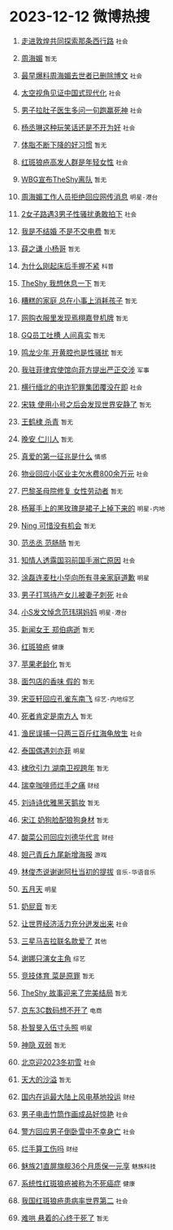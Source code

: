 # 2023-12-12 微博热搜 
1. [走进敦煌共同探索那条西行路](https://m.weibo.cn/search?containerid=100103type%3D1%26t%3D10%26q%3D%23%E8%B5%B0%E8%BF%9B%E6%95%A6%E7%85%8C%E5%85%B1%E5%90%8C%E6%8E%A2%E7%B4%A2%E9%82%A3%E6%9D%A1%E8%A5%BF%E8%A1%8C%E8%B7%AF%23&stream_entry_id=51&isnewpage=1&extparam=seat%3D1%26filter_type%3Drealtimehot%26q%3D%2523%25E8%25B5%25B0%25E8%25BF%259B%25E6%2595%25A6%25E7%2585%258C%25E5%2585%25B1%25E5%2590%258C%25E6%258E%25A2%25E7%25B4%25A2%25E9%2582%25A3%25E6%259D%25A1%25E8%25A5%25BF%25E8%25A1%258C%25E8%25B7%25AF%2523%26c_type%3D51%26dgr%3D0%26pos%3D0%26cate%3D10103%26stream_entry_id%3D51%26display_time%3D1702328665%26pre_seqid%3D170232866561992085673) `社会` 

2. [周海媚](https://m.weibo.cn/search?containerid=100103type%3D1%26t%3D10%26q%3D%E5%91%A8%E6%B5%B7%E5%AA%9A&stream_entry_id=31&isnewpage=1&extparam=seat%3D1%26band_rank%3D1%26q%3D%25E5%2591%25A8%25E6%25B5%25B7%25E5%25AA%259A%26flag%3D16%26cate%3D5001%26stream_entry_id%3D31%26realpos%3D1%26filter_type%3Drealtimehot%26dgr%3D0%26lcate%3D5001%26c_type%3D31%26pos%3D0%26display_time%3D1702328665%26pre_seqid%3D170232866561992085673) `暂无` 

3. [最早爆料周海媚去世者已删除博文](https://m.weibo.cn/search?containerid=100103type%3D1%26t%3D10%26q%3D%23%E6%9C%80%E6%97%A9%E7%88%86%E6%96%99%E5%91%A8%E6%B5%B7%E5%AA%9A%E5%8E%BB%E4%B8%96%E8%80%85%E5%B7%B2%E5%88%A0%E9%99%A4%E5%8D%9A%E6%96%87%23&stream_entry_id=31&isnewpage=1&extparam=seat%3D1%26band_rank%3D2%26q%3D%2523%25E6%259C%2580%25E6%2597%25A9%25E7%2588%2586%25E6%2596%2599%25E5%2591%25A8%25E6%25B5%25B7%25E5%25AA%259A%25E5%258E%25BB%25E4%25B8%2596%25E8%2580%2585%25E5%25B7%25B2%25E5%2588%25A0%25E9%2599%25A4%25E5%258D%259A%25E6%2596%2587%2523%26flag%3D2%26cate%3D5001%26stream_entry_id%3D31%26realpos%3D2%26filter_type%3Drealtimehot%26dgr%3D0%26lcate%3D5001%26c_type%3D31%26pos%3D1%26display_time%3D1702328665%26pre_seqid%3D170232866561992085673) `社会` 

4. [太空视角见证中国式现代化](https://m.weibo.cn/search?containerid=100103type%3D1%26t%3D10%26q%3D%23%E5%A4%AA%E7%A9%BA%E8%A7%86%E8%A7%92%E8%A7%81%E8%AF%81%E4%B8%AD%E5%9B%BD%E5%BC%8F%E7%8E%B0%E4%BB%A3%E5%8C%96%23&stream_entry_id=31&isnewpage=1&extparam=seat%3D1%26band_rank%3D3%26q%3D%2523%25E5%25A4%25AA%25E7%25A9%25BA%25E8%25A7%2586%25E8%25A7%2592%25E8%25A7%2581%25E8%25AF%2581%25E4%25B8%25AD%25E5%259B%25BD%25E5%25BC%258F%25E7%258E%25B0%25E4%25BB%25A3%25E5%258C%2596%2523%26flag%3D0%26cate%3D5001%26stream_entry_id%3D31%26realpos%3D3%26filter_type%3Drealtimehot%26dgr%3D0%26lcate%3D5001%26c_type%3D31%26pos%3D2%26display_time%3D1702328665%26pre_seqid%3D170232866561992085673) `社会` 

5. [男子拉肚子医生多问一句跑赢死神](https://m.weibo.cn/search?containerid=100103type%3D1%26t%3D10%26q%3D%23%E7%94%B7%E5%AD%90%E6%8B%89%E8%82%9A%E5%AD%90%E5%8C%BB%E7%94%9F%E5%A4%9A%E9%97%AE%E4%B8%80%E5%8F%A5%E8%B7%91%E8%B5%A2%E6%AD%BB%E7%A5%9E%23&stream_entry_id=31&isnewpage=1&extparam=seat%3D1%26band_rank%3D4%26q%3D%2523%25E7%2594%25B7%25E5%25AD%2590%25E6%258B%2589%25E8%2582%259A%25E5%25AD%2590%25E5%258C%25BB%25E7%2594%259F%25E5%25A4%259A%25E9%2597%25AE%25E4%25B8%2580%25E5%258F%25A5%25E8%25B7%2591%25E8%25B5%25A2%25E6%25AD%25BB%25E7%25A5%259E%2523%26flag%3D32768%26cate%3D5001%26stream_entry_id%3D31%26realpos%3D4%26filter_type%3Drealtimehot%26dgr%3D0%26lcate%3D5001%26c_type%3D31%26pos%3D3%26display_time%3D1702328665%26pre_seqid%3D170232866561992085673) `社会` 

6. [杨丞琳这种玩笑话还是不开为好](https://m.weibo.cn/search?containerid=100103type%3D1%26t%3D10%26q%3D%23%E6%9D%A8%E4%B8%9E%E7%90%B3%E8%BF%99%E7%A7%8D%E7%8E%A9%E7%AC%91%E8%AF%9D%E8%BF%98%E6%98%AF%E4%B8%8D%E5%BC%80%E4%B8%BA%E5%A5%BD%23&stream_entry_id=31&isnewpage=1&extparam=seat%3D1%26band_rank%3D5%26q%3D%2523%25E6%259D%25A8%25E4%25B8%259E%25E7%2590%25B3%25E8%25BF%2599%25E7%25A7%258D%25E7%258E%25A9%25E7%25AC%2591%25E8%25AF%259D%25E8%25BF%2598%25E6%2598%25AF%25E4%25B8%258D%25E5%25BC%2580%25E4%25B8%25BA%25E5%25A5%25BD%2523%26flag%3D2%26cate%3D5001%26stream_entry_id%3D31%26realpos%3D5%26filter_type%3Drealtimehot%26dgr%3D0%26lcate%3D5001%26c_type%3D31%26pos%3D4%26display_time%3D1702328665%26pre_seqid%3D170232866561992085673) `社会` 

7. [体脂不断下降的好习惯](https://m.weibo.cn/search?containerid=100103type%3D1%26t%3D10%26q%3D%E4%BD%93%E8%84%82%E4%B8%8D%E6%96%AD%E4%B8%8B%E9%99%8D%E7%9A%84%E5%A5%BD%E4%B9%A0%E6%83%AF&stream_entry_id=31&isnewpage=1&extparam=seat%3D1%26band_rank%3D6%26q%3D%25E4%25BD%2593%25E8%2584%2582%25E4%25B8%258D%25E6%2596%25AD%25E4%25B8%258B%25E9%2599%258D%25E7%259A%2584%25E5%25A5%25BD%25E4%25B9%25A0%25E6%2583%25AF%26flag%3D2%26cate%3D5001%26stream_entry_id%3D31%26realpos%3D6%26filter_type%3Drealtimehot%26dgr%3D0%26lcate%3D5001%26c_type%3D31%26pos%3D5%26display_time%3D1702328665%26pre_seqid%3D170232866561992085673) `暂无` 

8. [红斑狼疮高发人群是年轻女性](https://m.weibo.cn/search?containerid=100103type%3D1%26t%3D10%26q%3D%23%E7%BA%A2%E6%96%91%E7%8B%BC%E7%96%AE%E9%AB%98%E5%8F%91%E4%BA%BA%E7%BE%A4%E6%98%AF%E5%B9%B4%E8%BD%BB%E5%A5%B3%E6%80%A7%23&stream_entry_id=31&isnewpage=1&extparam=seat%3D1%26band_rank%3D7%26q%3D%2523%25E7%25BA%25A2%25E6%2596%2591%25E7%258B%25BC%25E7%2596%25AE%25E9%25AB%2598%25E5%258F%2591%25E4%25BA%25BA%25E7%25BE%25A4%25E6%2598%25AF%25E5%25B9%25B4%25E8%25BD%25BB%25E5%25A5%25B3%25E6%2580%25A7%2523%26flag%3D2%26cate%3D5001%26stream_entry_id%3D31%26realpos%3D7%26filter_type%3Drealtimehot%26dgr%3D0%26lcate%3D5001%26c_type%3D31%26pos%3D6%26display_time%3D1702328665%26pre_seqid%3D170232866561992085673) `社会` 

9. [WBG宣布TheShy离队](https://m.weibo.cn/search?containerid=100103type%3D1%26t%3D10%26q%3DWBG%E5%AE%A3%E5%B8%83TheShy%E7%A6%BB%E9%98%9F&stream_entry_id=31&isnewpage=1&extparam=seat%3D1%26band_rank%3D8%26q%3DWBG%25E5%25AE%25A3%25E5%25B8%2583TheShy%25E7%25A6%25BB%25E9%2598%259F%26flag%3D16%26cate%3D5001%26stream_entry_id%3D31%26realpos%3D8%26filter_type%3Drealtimehot%26dgr%3D0%26lcate%3D5001%26c_type%3D31%26pos%3D7%26display_time%3D1702328665%26pre_seqid%3D170232866561992085673) `暂无` 

10. [周海媚工作人员拒绝回应网传消息](https://m.weibo.cn/search?containerid=100103type%3D1%26t%3D10%26q%3D%23%E5%91%A8%E6%B5%B7%E5%AA%9A%E5%B7%A5%E4%BD%9C%E4%BA%BA%E5%91%98%E6%8B%92%E7%BB%9D%E5%9B%9E%E5%BA%94%E7%BD%91%E4%BC%A0%E6%B6%88%E6%81%AF%23&stream_entry_id=31&isnewpage=1&extparam=seat%3D1%26band_rank%3D9%26q%3D%2523%25E5%2591%25A8%25E6%25B5%25B7%25E5%25AA%259A%25E5%25B7%25A5%25E4%25BD%259C%25E4%25BA%25BA%25E5%2591%2598%25E6%258B%2592%25E7%25BB%259D%25E5%259B%259E%25E5%25BA%2594%25E7%25BD%2591%25E4%25BC%25A0%25E6%25B6%2588%25E6%2581%25AF%2523%26flag%3D0%26cate%3D5001%26stream_entry_id%3D31%26realpos%3D9%26filter_type%3Drealtimehot%26dgr%3D0%26lcate%3D5001%26c_type%3D31%26pos%3D8%26display_time%3D1702328665%26pre_seqid%3D170232866561992085673) `明星-港台` 

11. [2女子路遇3男子性骚扰勇敢拍下](https://m.weibo.cn/search?containerid=100103type%3D1%26t%3D10%26q%3D%232%E5%A5%B3%E5%AD%90%E8%B7%AF%E9%81%873%E7%94%B7%E5%AD%90%E6%80%A7%E9%AA%9A%E6%89%B0%E5%8B%87%E6%95%A2%E6%8B%8D%E4%B8%8B%23&stream_entry_id=31&isnewpage=1&extparam=seat%3D1%26band_rank%3D10%26q%3D%25232%25E5%25A5%25B3%25E5%25AD%2590%25E8%25B7%25AF%25E9%2581%25873%25E7%2594%25B7%25E5%25AD%2590%25E6%2580%25A7%25E9%25AA%259A%25E6%2589%25B0%25E5%258B%2587%25E6%2595%25A2%25E6%258B%258D%25E4%25B8%258B%2523%26flag%3D0%26cate%3D5001%26stream_entry_id%3D31%26realpos%3D10%26filter_type%3Drealtimehot%26dgr%3D0%26lcate%3D5001%26c_type%3D31%26pos%3D9%26display_time%3D1702328665%26pre_seqid%3D170232866561992085673) `社会` 

12. [我是不结婚 不是不交电费](https://m.weibo.cn/search?containerid=100103type%3D1%26t%3D10%26q%3D%E6%88%91%E6%98%AF%E4%B8%8D%E7%BB%93%E5%A9%9A+%E4%B8%8D%E6%98%AF%E4%B8%8D%E4%BA%A4%E7%94%B5%E8%B4%B9&stream_entry_id=31&isnewpage=1&extparam=seat%3D1%26band_rank%3D11%26q%3D%25E6%2588%2591%25E6%2598%25AF%25E4%25B8%258D%25E7%25BB%2593%25E5%25A9%259A%2520%25E4%25B8%258D%25E6%2598%25AF%25E4%25B8%258D%25E4%25BA%25A4%25E7%2594%25B5%25E8%25B4%25B9%26flag%3D2%26cate%3D5001%26stream_entry_id%3D31%26realpos%3D11%26filter_type%3Drealtimehot%26dgr%3D0%26lcate%3D5001%26c_type%3D31%26pos%3D10%26display_time%3D1702328665%26pre_seqid%3D170232866561992085673) `暂无` 

13. [薛之谦 小杨哥](https://m.weibo.cn/search?containerid=100103type%3D1%26t%3D10%26q%3D%E8%96%9B%E4%B9%8B%E8%B0%A6+%E5%B0%8F%E6%9D%A8%E5%93%A5&stream_entry_id=31&isnewpage=1&extparam=seat%3D1%26band_rank%3D12%26q%3D%25E8%2596%259B%25E4%25B9%258B%25E8%25B0%25A6%2520%25E5%25B0%258F%25E6%259D%25A8%25E5%2593%25A5%26flag%3D2%26cate%3D5001%26stream_entry_id%3D31%26realpos%3D12%26filter_type%3Drealtimehot%26dgr%3D0%26lcate%3D5001%26c_type%3D31%26pos%3D11%26display_time%3D1702328665%26pre_seqid%3D170232866561992085673) `暂无` 

14. [为什么刚起床后手握不紧](https://m.weibo.cn/search?containerid=100103type%3D1%26t%3D10%26q%3D%E4%B8%BA%E4%BB%80%E4%B9%88%E5%88%9A%E8%B5%B7%E5%BA%8A%E5%90%8E%E6%89%8B%E6%8F%A1%E4%B8%8D%E7%B4%A7&stream_entry_id=31&isnewpage=1&extparam=seat%3D1%26band_rank%3D13%26q%3D%25E4%25B8%25BA%25E4%25BB%2580%25E4%25B9%2588%25E5%2588%259A%25E8%25B5%25B7%25E5%25BA%258A%25E5%2590%258E%25E6%2589%258B%25E6%258F%25A1%25E4%25B8%258D%25E7%25B4%25A7%26flag%3D2%26cate%3D5001%26stream_entry_id%3D31%26realpos%3D13%26filter_type%3Drealtimehot%26dgr%3D0%26lcate%3D5001%26c_type%3D31%26pos%3D12%26display_time%3D1702328665%26pre_seqid%3D170232866561992085673) `科普` 

15. [TheShy 我想休息一下](https://m.weibo.cn/search?containerid=100103type%3D1%26t%3D10%26q%3DTheShy+%E6%88%91%E6%83%B3%E4%BC%91%E6%81%AF%E4%B8%80%E4%B8%8B&stream_entry_id=31&isnewpage=1&extparam=seat%3D1%26band_rank%3D14%26q%3DTheShy%2520%25E6%2588%2591%25E6%2583%25B3%25E4%25BC%2591%25E6%2581%25AF%25E4%25B8%2580%25E4%25B8%258B%26flag%3D0%26cate%3D5001%26stream_entry_id%3D31%26realpos%3D14%26filter_type%3Drealtimehot%26dgr%3D0%26lcate%3D5001%26c_type%3D31%26pos%3D13%26display_time%3D1702328665%26pre_seqid%3D170232866561992085673) `暂无` 

16. [糟糕的家庭 总在小事上消耗孩子](https://m.weibo.cn/search?containerid=100103type%3D1%26t%3D10%26q%3D%E7%B3%9F%E7%B3%95%E7%9A%84%E5%AE%B6%E5%BA%AD+%E6%80%BB%E5%9C%A8%E5%B0%8F%E4%BA%8B%E4%B8%8A%E6%B6%88%E8%80%97%E5%AD%A9%E5%AD%90&stream_entry_id=31&isnewpage=1&extparam=seat%3D1%26band_rank%3D15%26q%3D%25E7%25B3%259F%25E7%25B3%2595%25E7%259A%2584%25E5%25AE%25B6%25E5%25BA%25AD%2520%25E6%2580%25BB%25E5%259C%25A8%25E5%25B0%258F%25E4%25BA%258B%25E4%25B8%258A%25E6%25B6%2588%25E8%2580%2597%25E5%25AD%25A9%25E5%25AD%2590%26flag%3D0%26cate%3D5001%26stream_entry_id%3D31%26realpos%3D15%26filter_type%3Drealtimehot%26dgr%3D0%26lcate%3D5001%26c_type%3D31%26pos%3D14%26display_time%3D1702328665%26pre_seqid%3D170232866561992085673) `暂无` 

17. [网购衣服里发现焉栩嘉登机牌](https://m.weibo.cn/search?containerid=100103type%3D1%26t%3D10%26q%3D%E7%BD%91%E8%B4%AD%E8%A1%A3%E6%9C%8D%E9%87%8C%E5%8F%91%E7%8E%B0%E7%84%89%E6%A0%A9%E5%98%89%E7%99%BB%E6%9C%BA%E7%89%8C&stream_entry_id=31&isnewpage=1&extparam=seat%3D1%26band_rank%3D16%26q%3D%25E7%25BD%2591%25E8%25B4%25AD%25E8%25A1%25A3%25E6%259C%258D%25E9%2587%258C%25E5%258F%2591%25E7%258E%25B0%25E7%2584%2589%25E6%25A0%25A9%25E5%2598%2589%25E7%2599%25BB%25E6%259C%25BA%25E7%2589%258C%26flag%3D2%26cate%3D5001%26stream_entry_id%3D31%26realpos%3D16%26filter_type%3Drealtimehot%26dgr%3D0%26lcate%3D5001%26c_type%3D31%26pos%3D15%26display_time%3D1702328665%26pre_seqid%3D170232866561992085673) `暂无` 

18. [GQ员工吐槽 人间真实](https://m.weibo.cn/search?containerid=100103type%3D1%26t%3D10%26q%3DGQ%E5%91%98%E5%B7%A5%E5%90%90%E6%A7%BD+%E4%BA%BA%E9%97%B4%E7%9C%9F%E5%AE%9E&stream_entry_id=31&isnewpage=1&extparam=seat%3D1%26band_rank%3D17%26q%3DGQ%25E5%2591%2598%25E5%25B7%25A5%25E5%2590%2590%25E6%25A7%25BD%2520%25E4%25BA%25BA%25E9%2597%25B4%25E7%259C%259F%25E5%25AE%259E%26flag%3D0%26cate%3D5001%26stream_entry_id%3D31%26realpos%3D17%26filter_type%3Drealtimehot%26dgr%3D0%26lcate%3D5001%26c_type%3D31%26pos%3D16%26display_time%3D1702328665%26pre_seqid%3D170232866561992085673) `暂无` 

19. [鸣龙少年 开黄腔也是性骚扰](https://m.weibo.cn/search?containerid=100103type%3D1%26t%3D10%26q%3D%E9%B8%A3%E9%BE%99%E5%B0%91%E5%B9%B4+%E5%BC%80%E9%BB%84%E8%85%94%E4%B9%9F%E6%98%AF%E6%80%A7%E9%AA%9A%E6%89%B0&stream_entry_id=31&isnewpage=1&extparam=seat%3D1%26band_rank%3D18%26q%3D%25E9%25B8%25A3%25E9%25BE%2599%25E5%25B0%2591%25E5%25B9%25B4%2520%25E5%25BC%2580%25E9%25BB%2584%25E8%2585%2594%25E4%25B9%259F%25E6%2598%25AF%25E6%2580%25A7%25E9%25AA%259A%25E6%2589%25B0%26flag%3D2%26cate%3D5001%26stream_entry_id%3D31%26realpos%3D18%26filter_type%3Drealtimehot%26dgr%3D0%26lcate%3D5001%26c_type%3D31%26pos%3D17%26display_time%3D1702328665%26pre_seqid%3D170232866561992085673) `暂无` 

20. [我驻菲律宾使馆向菲方提出严正交涉](https://m.weibo.cn/search?containerid=100103type%3D1%26t%3D10%26q%3D%23%E6%88%91%E9%A9%BB%E8%8F%B2%E5%BE%8B%E5%AE%BE%E4%BD%BF%E9%A6%86%E5%90%91%E8%8F%B2%E6%96%B9%E6%8F%90%E5%87%BA%E4%B8%A5%E6%AD%A3%E4%BA%A4%E6%B6%89%23&stream_entry_id=31&isnewpage=1&extparam=seat%3D1%26band_rank%3D19%26q%3D%2523%25E6%2588%2591%25E9%25A9%25BB%25E8%258F%25B2%25E5%25BE%258B%25E5%25AE%25BE%25E4%25BD%25BF%25E9%25A6%2586%25E5%2590%2591%25E8%258F%25B2%25E6%2596%25B9%25E6%258F%2590%25E5%2587%25BA%25E4%25B8%25A5%25E6%25AD%25A3%25E4%25BA%25A4%25E6%25B6%2589%2523%26flag%3D0%26cate%3D5001%26stream_entry_id%3D31%26realpos%3D19%26filter_type%3Drealtimehot%26dgr%3D0%26lcate%3D5001%26c_type%3D31%26pos%3D18%26display_time%3D1702328665%26pre_seqid%3D170232866561992085673) `军事` 

21. [横行缅北的电诈犯罪集团覆没在即](https://m.weibo.cn/search?containerid=100103type%3D1%26t%3D10%26q%3D%23%E6%A8%AA%E8%A1%8C%E7%BC%85%E5%8C%97%E7%9A%84%E7%94%B5%E8%AF%88%E7%8A%AF%E7%BD%AA%E9%9B%86%E5%9B%A2%E8%A6%86%E6%B2%A1%E5%9C%A8%E5%8D%B3%23&stream_entry_id=31&isnewpage=1&extparam=seat%3D1%26band_rank%3D20%26q%3D%2523%25E6%25A8%25AA%25E8%25A1%258C%25E7%25BC%2585%25E5%258C%2597%25E7%259A%2584%25E7%2594%25B5%25E8%25AF%2588%25E7%258A%25AF%25E7%25BD%25AA%25E9%259B%2586%25E5%259B%25A2%25E8%25A6%2586%25E6%25B2%25A1%25E5%259C%25A8%25E5%258D%25B3%2523%26flag%3D0%26cate%3D5001%26stream_entry_id%3D31%26realpos%3D20%26filter_type%3Drealtimehot%26dgr%3D0%26lcate%3D5001%26c_type%3D31%26pos%3D19%26display_time%3D1702328665%26pre_seqid%3D170232866561992085673) `社会` 

22. [宋轶 使用小号之后会发现世界安静了](https://m.weibo.cn/search?containerid=100103type%3D1%26t%3D10%26q%3D%E5%AE%8B%E8%BD%B6+%E4%BD%BF%E7%94%A8%E5%B0%8F%E5%8F%B7%E4%B9%8B%E5%90%8E%E4%BC%9A%E5%8F%91%E7%8E%B0%E4%B8%96%E7%95%8C%E5%AE%89%E9%9D%99%E4%BA%86&stream_entry_id=31&isnewpage=1&extparam=seat%3D1%26band_rank%3D21%26q%3D%25E5%25AE%258B%25E8%25BD%25B6%2520%25E4%25BD%25BF%25E7%2594%25A8%25E5%25B0%258F%25E5%258F%25B7%25E4%25B9%258B%25E5%2590%258E%25E4%25BC%259A%25E5%258F%2591%25E7%258E%25B0%25E4%25B8%2596%25E7%2595%258C%25E5%25AE%2589%25E9%259D%2599%25E4%25BA%2586%26flag%3D2%26cate%3D5001%26stream_entry_id%3D31%26realpos%3D21%26filter_type%3Drealtimehot%26dgr%3D0%26lcate%3D5001%26c_type%3D31%26pos%3D20%26display_time%3D1702328665%26pre_seqid%3D170232866561992085673) `暂无` 

23. [王鹤棣 杀青](https://m.weibo.cn/search?containerid=100103type%3D1%26t%3D10%26q%3D%E7%8E%8B%E9%B9%A4%E6%A3%A3+%E6%9D%80%E9%9D%92&stream_entry_id=31&isnewpage=1&extparam=seat%3D1%26band_rank%3D22%26q%3D%25E7%258E%258B%25E9%25B9%25A4%25E6%25A3%25A3%2520%25E6%259D%2580%25E9%259D%2592%26flag%3D0%26cate%3D5001%26stream_entry_id%3D31%26realpos%3D22%26filter_type%3Drealtimehot%26dgr%3D0%26lcate%3D5001%26c_type%3D31%26pos%3D21%26display_time%3D1702328665%26pre_seqid%3D170232866561992085673) `暂无` 

24. [晚安 仁川人](https://m.weibo.cn/search?containerid=100103type%3D1%26t%3D10%26q%3D%E6%99%9A%E5%AE%89+%E4%BB%81%E5%B7%9D%E4%BA%BA&stream_entry_id=31&isnewpage=1&extparam=seat%3D1%26band_rank%3D23%26q%3D%25E6%2599%259A%25E5%25AE%2589%2520%25E4%25BB%2581%25E5%25B7%259D%25E4%25BA%25BA%26flag%3D0%26cate%3D5001%26stream_entry_id%3D31%26realpos%3D23%26filter_type%3Drealtimehot%26dgr%3D0%26lcate%3D5001%26c_type%3D31%26pos%3D22%26display_time%3D1702328665%26pre_seqid%3D170232866561992085673) `暂无` 

25. [真爱的第一征兆是什么](https://m.weibo.cn/search?containerid=100103type%3D1%26t%3D10%26q%3D%23%E7%9C%9F%E7%88%B1%E7%9A%84%E7%AC%AC%E4%B8%80%E5%BE%81%E5%85%86%E6%98%AF%E4%BB%80%E4%B9%88%23&stream_entry_id=31&isnewpage=1&extparam=seat%3D1%26band_rank%3D24%26q%3D%2523%25E7%259C%259F%25E7%2588%25B1%25E7%259A%2584%25E7%25AC%25AC%25E4%25B8%2580%25E5%25BE%2581%25E5%2585%2586%25E6%2598%25AF%25E4%25BB%2580%25E4%25B9%2588%2523%26flag%3D0%26cate%3D5001%26stream_entry_id%3D31%26realpos%3D24%26filter_type%3Drealtimehot%26dgr%3D0%26lcate%3D5001%26c_type%3D31%26pos%3D23%26display_time%3D1702328665%26pre_seqid%3D170232866561992085673) `情感` 

26. [物业回应小区业主欠水费800余万元](https://m.weibo.cn/search?containerid=100103type%3D1%26t%3D10%26q%3D%23%E7%89%A9%E4%B8%9A%E5%9B%9E%E5%BA%94%E5%B0%8F%E5%8C%BA%E4%B8%9A%E4%B8%BB%E6%AC%A0%E6%B0%B4%E8%B4%B9800%E4%BD%99%E4%B8%87%E5%85%83%23&stream_entry_id=31&isnewpage=1&extparam=seat%3D1%26band_rank%3D25%26q%3D%2523%25E7%2589%25A9%25E4%25B8%259A%25E5%259B%259E%25E5%25BA%2594%25E5%25B0%258F%25E5%258C%25BA%25E4%25B8%259A%25E4%25B8%25BB%25E6%25AC%25A0%25E6%25B0%25B4%25E8%25B4%25B9800%25E4%25BD%2599%25E4%25B8%2587%25E5%2585%2583%2523%26flag%3D0%26cate%3D5001%26stream_entry_id%3D31%26realpos%3D25%26filter_type%3Drealtimehot%26dgr%3D0%26lcate%3D5001%26c_type%3D31%26pos%3D24%26display_time%3D1702328665%26pre_seqid%3D170232866561992085673) `社会` 

27. [巴黎圣母院修复 女性劳动者](https://m.weibo.cn/search?containerid=100103type%3D1%26t%3D10%26q%3D%E5%B7%B4%E9%BB%8E%E5%9C%A3%E6%AF%8D%E9%99%A2%E4%BF%AE%E5%A4%8D+%E5%A5%B3%E6%80%A7%E5%8A%B3%E5%8A%A8%E8%80%85&stream_entry_id=31&isnewpage=1&extparam=seat%3D1%26band_rank%3D26%26q%3D%25E5%25B7%25B4%25E9%25BB%258E%25E5%259C%25A3%25E6%25AF%258D%25E9%2599%25A2%25E4%25BF%25AE%25E5%25A4%258D%2520%25E5%25A5%25B3%25E6%2580%25A7%25E5%258A%25B3%25E5%258A%25A8%25E8%2580%2585%26flag%3D1%26cate%3D5001%26stream_entry_id%3D31%26realpos%3D26%26filter_type%3Drealtimehot%26dgr%3D0%26lcate%3D5001%26c_type%3D31%26pos%3D25%26display_time%3D1702328665%26pre_seqid%3D170232866561992085673) `暂无` 

28. [杨幂手上的黑玫瑰是裙子上掉下来的](https://m.weibo.cn/search?containerid=100103type%3D1%26t%3D10%26q%3D%23%E6%9D%A8%E5%B9%82%E6%89%8B%E4%B8%8A%E7%9A%84%E9%BB%91%E7%8E%AB%E7%91%B0%E6%98%AF%E8%A3%99%E5%AD%90%E4%B8%8A%E6%8E%89%E4%B8%8B%E6%9D%A5%E7%9A%84%23&stream_entry_id=31&isnewpage=1&extparam=seat%3D1%26band_rank%3D27%26q%3D%2523%25E6%259D%25A8%25E5%25B9%2582%25E6%2589%258B%25E4%25B8%258A%25E7%259A%2584%25E9%25BB%2591%25E7%258E%25AB%25E7%2591%25B0%25E6%2598%25AF%25E8%25A3%2599%25E5%25AD%2590%25E4%25B8%258A%25E6%258E%2589%25E4%25B8%258B%25E6%259D%25A5%25E7%259A%2584%2523%26flag%3D0%26cate%3D5001%26stream_entry_id%3D31%26realpos%3D27%26filter_type%3Drealtimehot%26dgr%3D0%26lcate%3D5001%26c_type%3D31%26pos%3D26%26display_time%3D1702328665%26pre_seqid%3D170232866561992085673) `明星-内地` 

29. [Ning 可惜没有机会](https://m.weibo.cn/search?containerid=100103type%3D1%26t%3D10%26q%3DNing+%E5%8F%AF%E6%83%9C%E6%B2%A1%E6%9C%89%E6%9C%BA%E4%BC%9A&stream_entry_id=31&isnewpage=1&extparam=seat%3D1%26band_rank%3D28%26q%3DNing%2520%25E5%258F%25AF%25E6%2583%259C%25E6%25B2%25A1%25E6%259C%2589%25E6%259C%25BA%25E4%25BC%259A%26flag%3D0%26cate%3D5001%26stream_entry_id%3D31%26realpos%3D28%26filter_type%3Drealtimehot%26dgr%3D0%26lcate%3D5001%26c_type%3D31%26pos%3D27%26display_time%3D1702328665%26pre_seqid%3D170232866561992085673) `暂无` 

30. [范丞丞 范肠肠](https://m.weibo.cn/search?containerid=100103type%3D1%26t%3D10%26q%3D%E8%8C%83%E4%B8%9E%E4%B8%9E+%E8%8C%83%E8%82%A0%E8%82%A0&stream_entry_id=31&isnewpage=1&extparam=seat%3D1%26band_rank%3D29%26q%3D%25E8%258C%2583%25E4%25B8%259E%25E4%25B8%259E%2520%25E8%258C%2583%25E8%2582%25A0%25E8%2582%25A0%26flag%3D0%26cate%3D5001%26stream_entry_id%3D31%26realpos%3D29%26filter_type%3Drealtimehot%26dgr%3D0%26lcate%3D5001%26c_type%3D31%26pos%3D28%26display_time%3D1702328665%26pre_seqid%3D170232866561992085673) `暂无` 

31. [知情人透露国羽前国手溺亡原因](https://m.weibo.cn/search?containerid=100103type%3D1%26t%3D10%26q%3D%23%E7%9F%A5%E6%83%85%E4%BA%BA%E9%80%8F%E9%9C%B2%E5%9B%BD%E7%BE%BD%E5%89%8D%E5%9B%BD%E6%89%8B%E6%BA%BA%E4%BA%A1%E5%8E%9F%E5%9B%A0%23&stream_entry_id=31&isnewpage=1&extparam=seat%3D1%26band_rank%3D30%26q%3D%2523%25E7%259F%25A5%25E6%2583%2585%25E4%25BA%25BA%25E9%2580%258F%25E9%259C%25B2%25E5%259B%25BD%25E7%25BE%25BD%25E5%2589%258D%25E5%259B%25BD%25E6%2589%258B%25E6%25BA%25BA%25E4%25BA%25A1%25E5%258E%259F%25E5%259B%25A0%2523%26flag%3D0%26cate%3D5001%26stream_entry_id%3D31%26realpos%3D30%26filter_type%3Drealtimehot%26dgr%3D0%26lcate%3D5001%26c_type%3D31%26pos%3D29%26display_time%3D1702328665%26pre_seqid%3D170232866561992085673) `社会` 

32. [涂磊连麦杜小华向所有寻亲家庭道歉](https://m.weibo.cn/search?containerid=100103type%3D1%26t%3D10%26q%3D%23%E6%B6%82%E7%A3%8A%E8%BF%9E%E9%BA%A6%E6%9D%9C%E5%B0%8F%E5%8D%8E%E5%90%91%E6%89%80%E6%9C%89%E5%AF%BB%E4%BA%B2%E5%AE%B6%E5%BA%AD%E9%81%93%E6%AD%89%23&stream_entry_id=31&isnewpage=1&extparam=seat%3D1%26band_rank%3D31%26q%3D%2523%25E6%25B6%2582%25E7%25A3%258A%25E8%25BF%259E%25E9%25BA%25A6%25E6%259D%259C%25E5%25B0%258F%25E5%258D%258E%25E5%2590%2591%25E6%2589%2580%25E6%259C%2589%25E5%25AF%25BB%25E4%25BA%25B2%25E5%25AE%25B6%25E5%25BA%25AD%25E9%2581%2593%25E6%25AD%2589%2523%26flag%3D0%26cate%3D5001%26stream_entry_id%3D31%26realpos%3D31%26filter_type%3Drealtimehot%26dgr%3D0%26lcate%3D5001%26c_type%3D31%26pos%3D30%26display_time%3D1702328665%26pre_seqid%3D170232866561992085673) `明星` 

33. [男子打骂待产女儿被妻子刺死](https://m.weibo.cn/search?containerid=100103type%3D1%26t%3D10%26q%3D%23%E7%94%B7%E5%AD%90%E6%89%93%E9%AA%82%E5%BE%85%E4%BA%A7%E5%A5%B3%E5%84%BF%E8%A2%AB%E5%A6%BB%E5%AD%90%E5%88%BA%E6%AD%BB%23&stream_entry_id=31&isnewpage=1&extparam=seat%3D1%26band_rank%3D32%26q%3D%2523%25E7%2594%25B7%25E5%25AD%2590%25E6%2589%2593%25E9%25AA%2582%25E5%25BE%2585%25E4%25BA%25A7%25E5%25A5%25B3%25E5%2584%25BF%25E8%25A2%25AB%25E5%25A6%25BB%25E5%25AD%2590%25E5%2588%25BA%25E6%25AD%25BB%2523%26flag%3D0%26cate%3D5001%26stream_entry_id%3D31%26realpos%3D32%26filter_type%3Drealtimehot%26dgr%3D0%26lcate%3D5001%26c_type%3D31%26pos%3D31%26display_time%3D1702328665%26pre_seqid%3D170232866561992085673) `社会` 

34. [小S发文悼念范玮琪妈妈](https://m.weibo.cn/search?containerid=100103type%3D1%26t%3D10%26q%3D%23%E5%B0%8FS%E5%8F%91%E6%96%87%E6%82%BC%E5%BF%B5%E8%8C%83%E7%8E%AE%E7%90%AA%E5%A6%88%E5%A6%88%23&stream_entry_id=31&isnewpage=1&extparam=seat%3D1%26band_rank%3D33%26q%3D%2523%25E5%25B0%258FS%25E5%258F%2591%25E6%2596%2587%25E6%2582%25BC%25E5%25BF%25B5%25E8%258C%2583%25E7%258E%25AE%25E7%2590%25AA%25E5%25A6%2588%25E5%25A6%2588%2523%26flag%3D0%26cate%3D5001%26stream_entry_id%3D31%26realpos%3D33%26filter_type%3Drealtimehot%26dgr%3D0%26lcate%3D5001%26c_type%3D31%26pos%3D32%26display_time%3D1702328665%26pre_seqid%3D170232866561992085673) `明星-港台` 

35. [新闻女王 郑伯病逝](https://m.weibo.cn/search?containerid=100103type%3D1%26t%3D10%26q%3D%E6%96%B0%E9%97%BB%E5%A5%B3%E7%8E%8B+%E9%83%91%E4%BC%AF%E7%97%85%E9%80%9D&stream_entry_id=31&isnewpage=1&extparam=seat%3D1%26band_rank%3D34%26q%3D%25E6%2596%25B0%25E9%2597%25BB%25E5%25A5%25B3%25E7%258E%258B%2520%25E9%2583%2591%25E4%25BC%25AF%25E7%2597%2585%25E9%2580%259D%26flag%3D0%26cate%3D5001%26stream_entry_id%3D31%26realpos%3D34%26filter_type%3Drealtimehot%26dgr%3D0%26lcate%3D5001%26c_type%3D31%26pos%3D33%26display_time%3D1702328665%26pre_seqid%3D170232866561992085673) `暂无` 

36. [红斑狼疮](https://m.weibo.cn/search?containerid=100103type%3D1%26t%3D10%26q%3D%E7%BA%A2%E6%96%91%E7%8B%BC%E7%96%AE&stream_entry_id=31&isnewpage=1&extparam=seat%3D1%26band_rank%3D35%26q%3D%25E7%25BA%25A2%25E6%2596%2591%25E7%258B%25BC%25E7%2596%25AE%26flag%3D0%26cate%3D5001%26stream_entry_id%3D31%26realpos%3D35%26filter_type%3Drealtimehot%26dgr%3D0%26lcate%3D5001%26c_type%3D31%26pos%3D34%26display_time%3D1702328665%26pre_seqid%3D170232866561992085673) `健康` 

37. [苹果老龄化](https://m.weibo.cn/search?containerid=100103type%3D1%26t%3D10%26q%3D%E8%8B%B9%E6%9E%9C%E8%80%81%E9%BE%84%E5%8C%96&stream_entry_id=31&isnewpage=1&extparam=seat%3D1%26band_rank%3D36%26q%3D%25E8%258B%25B9%25E6%259E%259C%25E8%2580%2581%25E9%25BE%2584%25E5%258C%2596%26flag%3D0%26cate%3D5001%26stream_entry_id%3D31%26realpos%3D36%26filter_type%3Drealtimehot%26dgr%3D0%26lcate%3D5001%26c_type%3D31%26pos%3D35%26display_time%3D1702328665%26pre_seqid%3D170232866561992085673) `暂无` 

38. [面包店的香味 假的](https://m.weibo.cn/search?containerid=100103type%3D1%26t%3D10%26q%3D%E9%9D%A2%E5%8C%85%E5%BA%97%E7%9A%84%E9%A6%99%E5%91%B3+%E5%81%87%E7%9A%84&stream_entry_id=31&isnewpage=1&extparam=seat%3D1%26band_rank%3D37%26q%3D%25E9%259D%25A2%25E5%258C%2585%25E5%25BA%2597%25E7%259A%2584%25E9%25A6%2599%25E5%2591%25B3%2520%25E5%2581%2587%25E7%259A%2584%26flag%3D0%26cate%3D5001%26stream_entry_id%3D31%26realpos%3D37%26filter_type%3Drealtimehot%26dgr%3D0%26lcate%3D5001%26c_type%3D31%26pos%3D36%26display_time%3D1702328665%26pre_seqid%3D170232866561992085673) `暂无` 

39. [宋亚轩回应孔雀东南飞](https://m.weibo.cn/search?containerid=100103type%3D1%26t%3D10%26q%3D%23%E5%AE%8B%E4%BA%9A%E8%BD%A9%E5%9B%9E%E5%BA%94%E5%AD%94%E9%9B%80%E4%B8%9C%E5%8D%97%E9%A3%9E%23&stream_entry_id=31&isnewpage=1&extparam=seat%3D1%26band_rank%3D38%26q%3D%2523%25E5%25AE%258B%25E4%25BA%259A%25E8%25BD%25A9%25E5%259B%259E%25E5%25BA%2594%25E5%25AD%2594%25E9%259B%2580%25E4%25B8%259C%25E5%258D%2597%25E9%25A3%259E%2523%26flag%3D1%26cate%3D5001%26stream_entry_id%3D31%26realpos%3D38%26filter_type%3Drealtimehot%26dgr%3D0%26lcate%3D5001%26c_type%3D31%26pos%3D37%26display_time%3D1702328665%26pre_seqid%3D170232866561992085673) `综艺-内地综艺` 

40. [死者肯定是南方人](https://m.weibo.cn/search?containerid=100103type%3D1%26t%3D10%26q%3D%E6%AD%BB%E8%80%85%E8%82%AF%E5%AE%9A%E6%98%AF%E5%8D%97%E6%96%B9%E4%BA%BA&stream_entry_id=31&isnewpage=1&extparam=seat%3D1%26band_rank%3D39%26q%3D%25E6%25AD%25BB%25E8%2580%2585%25E8%2582%25AF%25E5%25AE%259A%25E6%2598%25AF%25E5%258D%2597%25E6%2596%25B9%25E4%25BA%25BA%26flag%3D0%26cate%3D5001%26stream_entry_id%3D31%26realpos%3D39%26filter_type%3Drealtimehot%26dgr%3D0%26lcate%3D5001%26c_type%3D31%26pos%3D38%26display_time%3D1702328665%26pre_seqid%3D170232866561992085673) `暂无` 

41. [渔民误捕一只两三百斤红海龟放生](https://m.weibo.cn/search?containerid=100103type%3D1%26t%3D10%26q%3D%23%E6%B8%94%E6%B0%91%E8%AF%AF%E6%8D%95%E4%B8%80%E5%8F%AA%E4%B8%A4%E4%B8%89%E7%99%BE%E6%96%A4%E7%BA%A2%E6%B5%B7%E9%BE%9F%E6%94%BE%E7%94%9F%23&stream_entry_id=31&isnewpage=1&extparam=seat%3D1%26band_rank%3D40%26q%3D%2523%25E6%25B8%2594%25E6%25B0%2591%25E8%25AF%25AF%25E6%258D%2595%25E4%25B8%2580%25E5%258F%25AA%25E4%25B8%25A4%25E4%25B8%2589%25E7%2599%25BE%25E6%2596%25A4%25E7%25BA%25A2%25E6%25B5%25B7%25E9%25BE%259F%25E6%2594%25BE%25E7%2594%259F%2523%26flag%3D32768%26cate%3D5001%26stream_entry_id%3D31%26realpos%3D40%26filter_type%3Drealtimehot%26dgr%3D0%26lcate%3D5001%26c_type%3D31%26pos%3D39%26display_time%3D1702328665%26pre_seqid%3D170232866561992085673) `社会` 

42. [泰国偶遇刘亦菲](https://m.weibo.cn/search?containerid=100103type%3D1%26t%3D10%26q%3D%23%E6%B3%B0%E5%9B%BD%E5%81%B6%E9%81%87%E5%88%98%E4%BA%A6%E8%8F%B2%23&stream_entry_id=31&isnewpage=1&extparam=seat%3D1%26band_rank%3D41%26q%3D%2523%25E6%25B3%25B0%25E5%259B%25BD%25E5%2581%25B6%25E9%2581%2587%25E5%2588%2598%25E4%25BA%25A6%25E8%258F%25B2%2523%26flag%3D0%26cate%3D5001%26stream_entry_id%3D31%26realpos%3D41%26filter_type%3Drealtimehot%26dgr%3D0%26lcate%3D5001%26c_type%3D31%26pos%3D40%26display_time%3D1702328665%26pre_seqid%3D170232866561992085673) `明星` 

43. [棣欣引力 湖南卫视跨年](https://m.weibo.cn/search?containerid=100103type%3D1%26t%3D10%26q%3D%E6%A3%A3%E6%AC%A3%E5%BC%95%E5%8A%9B+%E6%B9%96%E5%8D%97%E5%8D%AB%E8%A7%86%E8%B7%A8%E5%B9%B4&stream_entry_id=31&isnewpage=1&extparam=seat%3D1%26band_rank%3D42%26q%3D%25E6%25A3%25A3%25E6%25AC%25A3%25E5%25BC%2595%25E5%258A%259B%2520%25E6%25B9%2596%25E5%258D%2597%25E5%258D%25AB%25E8%25A7%2586%25E8%25B7%25A8%25E5%25B9%25B4%26flag%3D0%26cate%3D5001%26stream_entry_id%3D31%26realpos%3D42%26filter_type%3Drealtimehot%26dgr%3D0%26lcate%3D5001%26c_type%3D31%26pos%3D41%26display_time%3D1702328665%26pre_seqid%3D170232866561992085673) `暂无` 

44. [瑞幸咖啡师烂手之痛](https://m.weibo.cn/search?containerid=100103type%3D1%26t%3D10%26q%3D%23%E7%91%9E%E5%B9%B8%E5%92%96%E5%95%A1%E5%B8%88%E7%83%82%E6%89%8B%E4%B9%8B%E7%97%9B%23&stream_entry_id=31&isnewpage=1&extparam=seat%3D1%26band_rank%3D43%26q%3D%2523%25E7%2591%259E%25E5%25B9%25B8%25E5%2592%2596%25E5%2595%25A1%25E5%25B8%2588%25E7%2583%2582%25E6%2589%258B%25E4%25B9%258B%25E7%2597%259B%2523%26flag%3D0%26cate%3D5001%26stream_entry_id%3D31%26realpos%3D43%26filter_type%3Drealtimehot%26dgr%3D0%26lcate%3D5001%26c_type%3D31%26pos%3D42%26display_time%3D1702328665%26pre_seqid%3D170232866561992085673) `财经` 

45. [刘诗诗优雅黑天鹅妆](https://m.weibo.cn/search?containerid=100103type%3D1%26t%3D10%26q%3D%E5%88%98%E8%AF%97%E8%AF%97%E4%BC%98%E9%9B%85%E9%BB%91%E5%A4%A9%E9%B9%85%E5%A6%86&stream_entry_id=31&isnewpage=1&extparam=seat%3D1%26band_rank%3D44%26q%3D%25E5%2588%2598%25E8%25AF%2597%25E8%25AF%2597%25E4%25BC%2598%25E9%259B%2585%25E9%25BB%2591%25E5%25A4%25A9%25E9%25B9%2585%25E5%25A6%2586%26flag%3D0%26cate%3D5001%26stream_entry_id%3D31%26realpos%3D44%26filter_type%3Drealtimehot%26dgr%3D0%26lcate%3D5001%26c_type%3D31%26pos%3D43%26display_time%3D1702328665%26pre_seqid%3D170232866561992085673) `暂无` 

46. [宋江 奶狗脸配狼狗身材](https://m.weibo.cn/search?containerid=100103type%3D1%26t%3D10%26q%3D%E5%AE%8B%E6%B1%9F+%E5%A5%B6%E7%8B%97%E8%84%B8%E9%85%8D%E7%8B%BC%E7%8B%97%E8%BA%AB%E6%9D%90&stream_entry_id=31&isnewpage=1&extparam=seat%3D1%26band_rank%3D45%26q%3D%25E5%25AE%258B%25E6%25B1%259F%2520%25E5%25A5%25B6%25E7%258B%2597%25E8%2584%25B8%25E9%2585%258D%25E7%258B%25BC%25E7%258B%2597%25E8%25BA%25AB%25E6%259D%2590%26flag%3D0%26cate%3D5001%26stream_entry_id%3D31%26realpos%3D45%26filter_type%3Drealtimehot%26dgr%3D0%26lcate%3D5001%26c_type%3D31%26pos%3D44%26display_time%3D1702328665%26pre_seqid%3D170232866561992085673) `暂无` 

47. [酸菜公司回应刘德华代言](https://m.weibo.cn/search?containerid=100103type%3D1%26t%3D10%26q%3D%23%E9%85%B8%E8%8F%9C%E5%85%AC%E5%8F%B8%E5%9B%9E%E5%BA%94%E5%88%98%E5%BE%B7%E5%8D%8E%E4%BB%A3%E8%A8%80%23&stream_entry_id=31&isnewpage=1&extparam=seat%3D1%26band_rank%3D46%26q%3D%2523%25E9%2585%25B8%25E8%258F%259C%25E5%2585%25AC%25E5%258F%25B8%25E5%259B%259E%25E5%25BA%2594%25E5%2588%2598%25E5%25BE%25B7%25E5%258D%258E%25E4%25BB%25A3%25E8%25A8%2580%2523%26flag%3D0%26cate%3D5001%26stream_entry_id%3D31%26realpos%3D46%26filter_type%3Drealtimehot%26dgr%3D0%26lcate%3D5001%26c_type%3D31%26pos%3D45%26display_time%3D1702328665%26pre_seqid%3D170232866561992085673) `财经` 

48. [妲己青丘九尾新增海报](https://m.weibo.cn/search?containerid=100103type%3D1%26t%3D10%26q%3D%23%E5%A6%B2%E5%B7%B1%E9%9D%92%E4%B8%98%E4%B9%9D%E5%B0%BE%E6%96%B0%E5%A2%9E%E6%B5%B7%E6%8A%A5%23&stream_entry_id=31&isnewpage=1&extparam=seat%3D1%26band_rank%3D47%26q%3D%2523%25E5%25A6%25B2%25E5%25B7%25B1%25E9%259D%2592%25E4%25B8%2598%25E4%25B9%259D%25E5%25B0%25BE%25E6%2596%25B0%25E5%25A2%259E%25E6%25B5%25B7%25E6%258A%25A5%2523%26flag%3D0%26cate%3D5001%26stream_entry_id%3D31%26realpos%3D47%26filter_type%3Drealtimehot%26dgr%3D0%26lcate%3D5001%26c_type%3D31%26pos%3D46%26display_time%3D1702328665%26pre_seqid%3D170232866561992085673) `游戏` 

49. [林俊杰说谢谢阿杜当初的提拔](https://m.weibo.cn/search?containerid=100103type%3D1%26t%3D10%26q%3D%23%E6%9E%97%E4%BF%8A%E6%9D%B0%E8%AF%B4%E8%B0%A2%E8%B0%A2%E9%98%BF%E6%9D%9C%E5%BD%93%E5%88%9D%E7%9A%84%E6%8F%90%E6%8B%94%23&stream_entry_id=31&isnewpage=1&extparam=seat%3D1%26band_rank%3D48%26q%3D%2523%25E6%259E%2597%25E4%25BF%258A%25E6%259D%25B0%25E8%25AF%25B4%25E8%25B0%25A2%25E8%25B0%25A2%25E9%2598%25BF%25E6%259D%259C%25E5%25BD%2593%25E5%2588%259D%25E7%259A%2584%25E6%258F%2590%25E6%258B%2594%2523%26flag%3D0%26cate%3D5001%26stream_entry_id%3D31%26realpos%3D48%26filter_type%3Drealtimehot%26dgr%3D0%26lcate%3D5001%26c_type%3D31%26pos%3D47%26display_time%3D1702328665%26pre_seqid%3D170232866561992085673) `音乐-华语音乐` 

50. [五月天](https://m.weibo.cn/search?containerid=100103type%3D1%26t%3D10%26q%3D%E4%BA%94%E6%9C%88%E5%A4%A9&stream_entry_id=31&isnewpage=1&extparam=seat%3D1%26band_rank%3D49%26q%3D%25E4%25BA%2594%25E6%259C%2588%25E5%25A4%25A9%26flag%3D0%26cate%3D5001%26stream_entry_id%3D31%26realpos%3D49%26filter_type%3Drealtimehot%26dgr%3D0%26lcate%3D5001%26c_type%3D31%26pos%3D48%26display_time%3D1702328665%26pre_seqid%3D170232866561992085673) `明星` 

51. [奶屁音](https://m.weibo.cn/search?containerid=100103type%3D1%26t%3D10%26q%3D%E5%A5%B6%E5%B1%81%E9%9F%B3&stream_entry_id=31&isnewpage=1&extparam=seat%3D1%26band_rank%3D50%26q%3D%25E5%25A5%25B6%25E5%25B1%2581%25E9%259F%25B3%26flag%3D0%26cate%3D5001%26stream_entry_id%3D31%26realpos%3D50%26filter_type%3Drealtimehot%26dgr%3D0%26lcate%3D5001%26c_type%3D31%26pos%3D49%26display_time%3D1702328665%26pre_seqid%3D170232866561992085673) `暂无` 

52. [让世界经济活力充分迸发出来](https://m.weibo.cn/search?containerid=100103type%3D1%26t%3D10%26q%3D%23%E8%AE%A9%E4%B8%96%E7%95%8C%E7%BB%8F%E6%B5%8E%E6%B4%BB%E5%8A%9B%E5%85%85%E5%88%86%E8%BF%B8%E5%8F%91%E5%87%BA%E6%9D%A5%23&stream_entry_id=51&isnewpage=1&extparam=seat%3D1%26c_type%3D51%26dgr%3D0%26q%3D%2523%25E8%25AE%25A9%25E4%25B8%2596%25E7%2595%258C%25E7%25BB%258F%25E6%25B5%258E%25E6%25B4%25BB%25E5%258A%259B%25E5%2585%2585%25E5%2588%2586%25E8%25BF%25B8%25E5%258F%2591%25E5%2587%25BA%25E6%259D%25A5%2523%26cate%3D10103%26filter_type%3Drealtimehot%26stream_entry_id%3D51%26pos%3D0%26display_time%3D1702325068%26pre_seqid%3D1702325068473016534208) `社会` 

53. [三星马吉拉联名款爱了](https://m.weibo.cn/search?containerid=100103type%3D1%26t%3D10%26q%3D%23%E4%B8%89%E6%98%9F%E9%A9%AC%E5%90%89%E6%8B%89%E8%81%94%E5%90%8D%E6%AC%BE%E7%88%B1%E4%BA%86%23&stream_entry_id=31&isnewpage=1&extparam=seat%3D1%26c_type%3D31%26q%3D%2523%25E4%25B8%2589%25E6%2598%259F%25E9%25A9%25AC%25E5%2590%2589%25E6%258B%2589%25E8%2581%2594%25E5%2590%258D%25E6%25AC%25BE%25E7%2588%25B1%25E4%25BA%2586%2523%26stream_entry_id%3D31%26adid%3D213966%26pos%3D3%26dgr%3D0%26band_rank%3D4%26filter_type%3Drealtimehot%26is_ad_pos%3D1%26lcate%3D5001%26cate%3D5001%26topic_ad%3D1%26display_time%3D1702325068%26pre_seqid%3D1702325068473016534208) `其他` 

54. [谢娜只演女主角](https://m.weibo.cn/search?containerid=100103type%3D1%26t%3D10%26q%3D%23%E8%B0%A2%E5%A8%9C%E5%8F%AA%E6%BC%94%E5%A5%B3%E4%B8%BB%E8%A7%92%23&stream_entry_id=31&isnewpage=1&extparam=seat%3D1%26c_type%3D31%26dgr%3D0%26q%3D%2523%25E8%25B0%25A2%25E5%25A8%259C%25E5%258F%25AA%25E6%25BC%2594%25E5%25A5%25B3%25E4%25B8%25BB%25E8%25A7%2592%2523%26flag%3D0%26filter_type%3Drealtimehot%26pos%3D43%26stream_entry_id%3D31%26band_rank%3D43%26realpos%3D43%26lcate%3D5001%26cate%3D5001%26display_time%3D1702325068%26pre_seqid%3D1702325068473016534208) `综艺` 

55. [竞技体育 菜是原罪](https://m.weibo.cn/search?containerid=100103type%3D1%26t%3D10%26q%3D%E7%AB%9E%E6%8A%80%E4%BD%93%E8%82%B2+%E8%8F%9C%E6%98%AF%E5%8E%9F%E7%BD%AA&stream_entry_id=31&isnewpage=1&extparam=seat%3D1%26c_type%3D31%26dgr%3D0%26q%3D%25E7%25AB%259E%25E6%258A%2580%25E4%25BD%2593%25E8%2582%25B2%2520%25E8%258F%259C%25E6%2598%25AF%25E5%258E%259F%25E7%25BD%25AA%26flag%3D0%26filter_type%3Drealtimehot%26pos%3D46%26stream_entry_id%3D31%26band_rank%3D46%26realpos%3D46%26lcate%3D5001%26cate%3D5001%26display_time%3D1702325068%26pre_seqid%3D1702325068473016534208) `暂无` 

56. [TheShy 故事迎来了完美结局](https://m.weibo.cn/search?containerid=100103type%3D1%26t%3D10%26q%3DTheShy+%E6%95%85%E4%BA%8B%E8%BF%8E%E6%9D%A5%E4%BA%86%E5%AE%8C%E7%BE%8E%E7%BB%93%E5%B1%80&stream_entry_id=31&isnewpage=1&extparam=seat%3D1%26c_type%3D31%26dgr%3D0%26q%3DTheShy%2520%25E6%2595%2585%25E4%25BA%258B%25E8%25BF%258E%25E6%259D%25A5%25E4%25BA%2586%25E5%25AE%258C%25E7%25BE%258E%25E7%25BB%2593%25E5%25B1%2580%26flag%3D0%26filter_type%3Drealtimehot%26pos%3D48%26stream_entry_id%3D31%26band_rank%3D48%26realpos%3D48%26lcate%3D5001%26cate%3D5001%26display_time%3D1702325068%26pre_seqid%3D1702325068473016534208) `暂无` 

57. [京东3C数码想不开了](https://m.weibo.cn/search?containerid=100103type%3D1%26t%3D10%26q%3D%23%E4%BA%AC%E4%B8%9C3C%E6%95%B0%E7%A0%81%E6%83%B3%E4%B8%8D%E5%BC%80%E4%BA%86%23&stream_entry_id=31&isnewpage=1&extparam=seat%3D1%26band_rank%3D4%26dgr%3D0%26q%3D%2523%25E4%25BA%25AC%25E4%25B8%259C3C%25E6%2595%25B0%25E7%25A0%2581%25E6%2583%25B3%25E4%25B8%258D%25E5%25BC%2580%25E4%25BA%2586%2523%26is_ad_pos%3D1%26stream_entry_id%3D31%26adid%3D214022%26cate%3D5001%26pos%3D3%26filter_type%3Drealtimehot%26c_type%3D31%26lcate%3D5001%26topic_ad%3D1%26display_time%3D1702321463%26pre_seqid%3D17023214635220426191) `电商` 

58. [朴智旻入伍寸头照](https://m.weibo.cn/search?containerid=100103type%3D1%26t%3D10%26q%3D%23%E6%9C%B4%E6%99%BA%E6%97%BB%E5%85%A5%E4%BC%8D%E5%AF%B8%E5%A4%B4%E7%85%A7%23&stream_entry_id=31&isnewpage=1&extparam=seat%3D1%26band_rank%3D47%26q%3D%2523%25E6%259C%25B4%25E6%2599%25BA%25E6%2597%25BB%25E5%2585%25A5%25E4%25BC%258D%25E5%25AF%25B8%25E5%25A4%25B4%25E7%2585%25A7%2523%26flag%3D0%26cate%3D5001%26stream_entry_id%3D31%26realpos%3D47%26filter_type%3Drealtimehot%26dgr%3D0%26lcate%3D5001%26c_type%3D31%26pos%3D47%26display_time%3D1702321463%26pre_seqid%3D17023214635220426191) `明星` 

59. [神隐 双弱](https://m.weibo.cn/search?containerid=100103type%3D1%26t%3D10%26q%3D%E7%A5%9E%E9%9A%90+%E5%8F%8C%E5%BC%B1&stream_entry_id=31&isnewpage=1&extparam=seat%3D1%26c_type%3D31%26dgr%3D0%26q%3D%25E7%25A5%259E%25E9%259A%2590%2520%25E5%258F%258C%25E5%25BC%25B1%26flag%3D0%26filter_type%3Drealtimehot%26pos%3D45%26stream_entry_id%3D31%26band_rank%3D45%26realpos%3D45%26lcate%3D5001%26cate%3D5001%26display_time%3D1702317870%26pre_seqid%3D17023178706940425866) `暂无` 

60. [北京迎2023冬初雪](https://m.weibo.cn/search?containerid=100103type%3D1%26t%3D10%26q%3D%23%E5%8C%97%E4%BA%AC%E8%BF%8E2023%E5%86%AC%E5%88%9D%E9%9B%AA%23&stream_entry_id=31&isnewpage=1&extparam=seat%3D1%26c_type%3D31%26dgr%3D0%26q%3D%2523%25E5%258C%2597%25E4%25BA%25AC%25E8%25BF%258E2023%25E5%2586%25AC%25E5%2588%259D%25E9%259B%25AA%2523%26flag%3D1%26filter_type%3Drealtimehot%26pos%3D49%26stream_entry_id%3D31%26band_rank%3D49%26realpos%3D49%26lcate%3D5001%26cate%3D5001%26display_time%3D1702317870%26pre_seqid%3D17023178706940425866) `社会` 

61. [天大的沙溢](https://m.weibo.cn/search?containerid=100103type%3D1%26t%3D10%26q%3D%E5%A4%A9%E5%A4%A7%E7%9A%84%E6%B2%99%E6%BA%A2&stream_entry_id=31&isnewpage=1&extparam=seat%3D1%26c_type%3D31%26dgr%3D0%26q%3D%25E5%25A4%25A9%25E5%25A4%25A7%25E7%259A%2584%25E6%25B2%2599%25E6%25BA%25A2%26flag%3D0%26filter_type%3Drealtimehot%26pos%3D50%26stream_entry_id%3D31%26band_rank%3D50%26realpos%3D50%26lcate%3D5001%26cate%3D5001%26display_time%3D1702317870%26pre_seqid%3D17023178706940425866) `暂无` 

62. [国内在运最大陆上风电基地投运](https://m.weibo.cn/search?containerid=100103type%3D1%26t%3D10%26q%3D%23%E5%9B%BD%E5%86%85%E5%9C%A8%E8%BF%90%E6%9C%80%E5%A4%A7%E9%99%86%E4%B8%8A%E9%A3%8E%E7%94%B5%E5%9F%BA%E5%9C%B0%E6%8A%95%E8%BF%90%23&stream_entry_id=31&isnewpage=1&extparam=seat%3D1%26c_type%3D31%26dgr%3D0%26q%3D%2523%25E5%259B%25BD%25E5%2586%2585%25E5%259C%25A8%25E8%25BF%2590%25E6%259C%2580%25E5%25A4%25A7%25E9%2599%2586%25E4%25B8%258A%25E9%25A3%258E%25E7%2594%25B5%25E5%259F%25BA%25E5%259C%25B0%25E6%258A%2595%25E8%25BF%2590%2523%26flag%3D0%26filter_type%3Drealtimehot%26pos%3D2%26stream_entry_id%3D31%26band_rank%3D3%26realpos%3D3%26lcate%3D5001%26cate%3D5001%26display_time%3D1702314257%26pre_seqid%3D170231425720201397117) `财经` 

63. [男子电击竹筒作画成品好惊艳](https://m.weibo.cn/search?containerid=100103type%3D1%26t%3D10%26q%3D%23%E7%94%B7%E5%AD%90%E7%94%B5%E5%87%BB%E7%AB%B9%E7%AD%92%E4%BD%9C%E7%94%BB%E6%88%90%E5%93%81%E5%A5%BD%E6%83%8A%E8%89%B3%23&stream_entry_id=31&isnewpage=1&extparam=seat%3D1%26c_type%3D31%26dgr%3D0%26q%3D%2523%25E7%2594%25B7%25E5%25AD%2590%25E7%2594%25B5%25E5%2587%25BB%25E7%25AB%25B9%25E7%25AD%2592%25E4%25BD%259C%25E7%2594%25BB%25E6%2588%2590%25E5%2593%2581%25E5%25A5%25BD%25E6%2583%258A%25E8%2589%25B3%2523%26flag%3D32768%26filter_type%3Drealtimehot%26pos%3D9%26stream_entry_id%3D31%26band_rank%3D10%26realpos%3D10%26lcate%3D5001%26cate%3D5001%26display_time%3D1702314257%26pre_seqid%3D170231425720201397117) `社会` 

64. [警方回应男子倒卧雪中不幸身亡](https://m.weibo.cn/search?containerid=100103type%3D1%26t%3D10%26q%3D%23%E8%AD%A6%E6%96%B9%E5%9B%9E%E5%BA%94%E7%94%B7%E5%AD%90%E5%80%92%E5%8D%A7%E9%9B%AA%E4%B8%AD%E4%B8%8D%E5%B9%B8%E8%BA%AB%E4%BA%A1%23&stream_entry_id=31&isnewpage=1&extparam=seat%3D1%26c_type%3D31%26dgr%3D0%26q%3D%2523%25E8%25AD%25A6%25E6%2596%25B9%25E5%259B%259E%25E5%25BA%2594%25E7%2594%25B7%25E5%25AD%2590%25E5%2580%2592%25E5%258D%25A7%25E9%259B%25AA%25E4%25B8%25AD%25E4%25B8%258D%25E5%25B9%25B8%25E8%25BA%25AB%25E4%25BA%25A1%2523%26flag%3D0%26filter_type%3Drealtimehot%26pos%3D44%26stream_entry_id%3D31%26band_rank%3D45%26realpos%3D45%26lcate%3D5001%26cate%3D5001%26display_time%3D1702314257%26pre_seqid%3D170231425720201397117) `社会` 

65. [烂手算工伤吗](https://m.weibo.cn/search?containerid=100103type%3D1%26t%3D10%26q%3D%23%E7%83%82%E6%89%8B%E7%AE%97%E5%B7%A5%E4%BC%A4%E5%90%97%23&stream_entry_id=31&isnewpage=1&extparam=seat%3D1%26c_type%3D31%26dgr%3D0%26q%3D%2523%25E7%2583%2582%25E6%2589%258B%25E7%25AE%2597%25E5%25B7%25A5%25E4%25BC%25A4%25E5%2590%2597%2523%26flag%3D1%26filter_type%3Drealtimehot%26pos%3D45%26stream_entry_id%3D31%26band_rank%3D46%26realpos%3D46%26lcate%3D5001%26cate%3D5001%26display_time%3D1702314257%26pre_seqid%3D170231425720201397117) `财经` 

66. [魅族21直屏旗舰36个月质保一元享](https://m.weibo.cn/search?containerid=100103type%3D1%26t%3D10%26q%3D%23%E9%AD%85%E6%97%8F21%E7%9B%B4%E5%B1%8F%E6%97%97%E8%88%B036%E4%B8%AA%E6%9C%88%E8%B4%A8%E4%BF%9D%E4%B8%80%E5%85%83%E4%BA%AB%23&stream_entry_id=31&isnewpage=1&extparam=seat%3D1%26stream_entry_id%3D31%26q%3D%2523%25E9%25AD%2585%25E6%2597%258F21%25E7%259B%25B4%25E5%25B1%258F%25E6%2597%2597%25E8%2588%25B036%25E4%25B8%25AA%25E6%259C%2588%25E8%25B4%25A8%25E4%25BF%259D%25E4%25B8%2580%25E5%2585%2583%25E4%25BA%25AB%2523%26dgr%3D0%26c_type%3D31%26adid%3D214053%26is_ad_pos%3D1%26pos%3D3%26filter_type%3Drealtimehot%26cate%3D5001%26lcate%3D5001%26band_rank%3D4%26topic_ad%3D1%26display_time%3D1702310670%26pre_seqid%3D17023106708080735524) `魅族科技` 

67. [系统性红斑狼疮被称为不死癌症](https://m.weibo.cn/search?containerid=100103type%3D1%26t%3D10%26q%3D%23%E7%B3%BB%E7%BB%9F%E6%80%A7%E7%BA%A2%E6%96%91%E7%8B%BC%E7%96%AE%E8%A2%AB%E7%A7%B0%E4%B8%BA%E4%B8%8D%E6%AD%BB%E7%99%8C%E7%97%87%23&stream_entry_id=31&isnewpage=1&extparam=seat%3D1%26stream_entry_id%3D31%26q%3D%2523%25E7%25B3%25BB%25E7%25BB%259F%25E6%2580%25A7%25E7%25BA%25A2%25E6%2596%2591%25E7%258B%25BC%25E7%2596%25AE%25E8%25A2%25AB%25E7%25A7%25B0%25E4%25B8%25BA%25E4%25B8%258D%25E6%25AD%25BB%25E7%2599%258C%25E7%2597%2587%2523%26flag%3D1%26c_type%3D31%26pos%3D37%26dgr%3D0%26realpos%3D37%26cate%3D5001%26lcate%3D5001%26band_rank%3D37%26filter_type%3Drealtimehot%26display_time%3D1702310670%26pre_seqid%3D17023106708080735524) `健康` 

68. [我国红斑狼疮患病率世界第二](https://m.weibo.cn/search?containerid=100103type%3D1%26t%3D10%26q%3D%23%E6%88%91%E5%9B%BD%E7%BA%A2%E6%96%91%E7%8B%BC%E7%96%AE%E6%82%A3%E7%97%85%E7%8E%87%E4%B8%96%E7%95%8C%E7%AC%AC%E4%BA%8C%23&stream_entry_id=31&isnewpage=1&extparam=seat%3D1%26stream_entry_id%3D31%26q%3D%2523%25E6%2588%2591%25E5%259B%25BD%25E7%25BA%25A2%25E6%2596%2591%25E7%258B%25BC%25E7%2596%25AE%25E6%2582%25A3%25E7%2597%2585%25E7%258E%2587%25E4%25B8%2596%25E7%2595%258C%25E7%25AC%25AC%25E4%25BA%258C%2523%26flag%3D1%26c_type%3D31%26pos%3D46%26dgr%3D0%26realpos%3D46%26cate%3D5001%26lcate%3D5001%26band_rank%3D46%26filter_type%3Drealtimehot%26display_time%3D1702310670%26pre_seqid%3D17023106708080735524) `社会` 

69. [难哄 悬着的心终于死了](https://m.weibo.cn/search?containerid=100103type%3D1%26t%3D10%26q%3D%E9%9A%BE%E5%93%84+%E6%82%AC%E7%9D%80%E7%9A%84%E5%BF%83%E7%BB%88%E4%BA%8E%E6%AD%BB%E4%BA%86&stream_entry_id=31&isnewpage=1&extparam=seat%3D1%26stream_entry_id%3D31%26q%3D%25E9%259A%25BE%25E5%2593%2584%2520%25E6%2582%25AC%25E7%259D%2580%25E7%259A%2584%25E5%25BF%2583%25E7%25BB%2588%25E4%25BA%258E%25E6%25AD%25BB%25E4%25BA%2586%26flag%3D0%26c_type%3D31%26pos%3D48%26dgr%3D0%26realpos%3D48%26cate%3D5001%26lcate%3D5001%26band_rank%3D48%26filter_type%3Drealtimehot%26display_time%3D1702310670%26pre_seqid%3D17023106708080735524) `暂无` 
